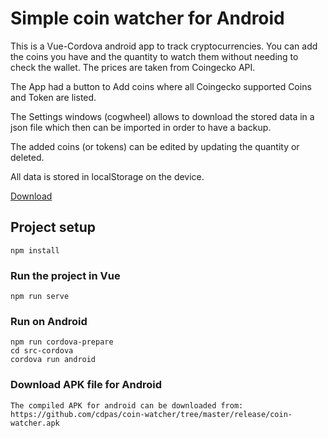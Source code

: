 # Simple coin watcher for Android

This is a Vue-Cordova android app to track cryptocurrencies.
You can add the coins you have and the quantity to watch them without needing to check the wallet.
The prices are taken from Coingecko API.

The App had a button to Add coins where all Coingecko supported Coins and Token are listed.

The Settings windows (cogwheel) allows to download the stored data in a json file which then can be imported in order to have a backup.

The added coins (or tokens) can be edited by updating the quantity or deleted.

All data is stored in localStorage on the device.

[Download](https://minimal.altervista.org/apk/coin-watcher.apk)

## Project setup
```
npm install
```

### Run the project in Vue
```
npm run serve
```

### Run on Android
```
npm run cordova-prepare 
cd src-cordova
cordova run android
```

### Download APK file for Android
```
The compiled APK for android can be downloaded from:
https://github.com/cdpas/coin-watcher/tree/master/release/coin-watcher.apk

```


